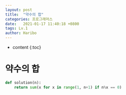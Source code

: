 ```yaml
---
layout: post
title:  "약수의 합"
categories: 프로그래머스
date:   2021-01-17 11:40:18 +0800
tags: Lv.1
author: Haribo
---
```


* content
{:toc}
# 약수의 합

```python
def solution(n):
    return sum(x for x in range(1, n+1) if n%x == 0)
```

